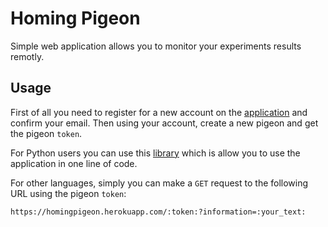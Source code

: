 # Homing Pigeon

Simple web application allows you to monitor your experiments results remotly.

## Usage

First of all you need to register for a new account on the [application](https://homingpigeon.herokuapp.com) and confirm your email. Then using your account, create a new pigeon and get the pigeon `token`.

For Python users you can use this [library](https://github.com/AliOsm/homingpigeon-python) which is allow you to use the application in one line of code.

For other languages, simply you can make a `GET` request to the following URL using the pigeon `token`:

```
https://homingpigeon.herokuapp.com/:token:?information=:your_text:
```
